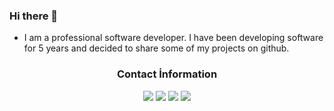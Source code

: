 ### Hi there 👋
- I am a professional software developer. I have been developing software for 5 years and decided to share some of my projects on github.

<div align="center">
<h3>Contact İnformation</h3>
<a href="https://discord.com/users/720903865876217869" target"blank_"><img src="https://img.shields.io/badge/discord%20-111111.svg?&style=for-the-badge&logo=discord&logoColor=white"></a>
<a href="https://open.spotify.com/user/31zdbqjsmd7vv6joggxuqidazlnq?si=b7642d46c06f4606" target"blank_"><img src="https://img.shields.io/badge/Spotify%20-111111.svg?&style=for-the-badge&logo=spotify&logoColor=white"></a>
<a href="https://www.youtube.com/@elitcode" target"blank_"><img src="https://img.shields.io/badge/youtube%20-111111.svg?&style=for-the-badge&logo=youtube&logoColor=white"></a>
<a href="https://github.com/elitcode" target"blank_"><img src="https://img.shields.io/badge/GitHub%20-111111.svg?&style=for-the-badge&logo=github&logoColor=white"></a>
</div>
